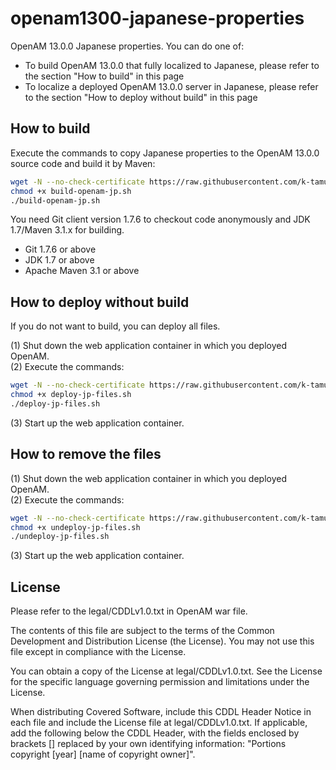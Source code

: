 # openam1300-japanese-properties
OpenAM 13.0.0 Japanese properties. You can do one of:
* To build OpenAM 13.0.0 that fully localized to Japanese, please refer to the section "How to build" in this page
* To localize a deployed OpenAM 13.0.0 server in Japanese, please refer to the section "How to deploy without build" in this page

How to build
------
Execute the commands to copy Japanese properties to the OpenAM 13.0.0 source code and build it by Maven:  
```bash
wget -N --no-check-certificate https://raw.githubusercontent.com/k-tamura/openam1300-japanese-properties/master/build-openam-jp.sh
chmod +x build-openam-jp.sh
./build-openam-jp.sh
```

You need Git client version 1.7.6 to checkout code anonymously and JDK 1.7/Maven 3.1.x for building.
- Git 1.7.6  or above
- JDK 1.7 or above
- Apache Maven 3.1 or above

How to deploy without build
------
If you do not want to build, you can deploy all files.

(1) Shut down the web application container in which you deployed OpenAM.  
(2) Execute the commands:  
```bash
wget -N --no-check-certificate https://raw.githubusercontent.com/k-tamura/openam1300-japanese-properties/master/deploy-jp-files.sh
chmod +x deploy-jp-files.sh
./deploy-jp-files.sh
```
(3) Start up the web application container.  

How to remove the files
------
(1) Shut down the web application container in which you deployed OpenAM.  
(2) Execute the commands:  
```bash
wget -N --no-check-certificate https://raw.githubusercontent.com/k-tamura/openam1300-japanese-properties/master/undeploy-jp-files.sh
chmod +x undeploy-jp-files.sh
./undeploy-jp-files.sh
```
(3) Start up the web application container.  

License
------
Please refer to the legal/CDDLv1.0.txt in OpenAM war file.

The contents of this file are subject to the terms of the Common Development and Distribution License (the License). You may not use this file except in compliance with the License.

You can obtain a copy of the License at legal/CDDLv1.0.txt. See the License for the specific language governing permission and limitations under the License.

When distributing Covered Software, include this CDDL Header Notice in each file and include the License file at legal/CDDLv1.0.txt. If applicable, add the following below the CDDL Header, with the fields enclosed by brackets [] replaced by your own identifying information: "Portions copyright [year] [name of copyright owner]".
